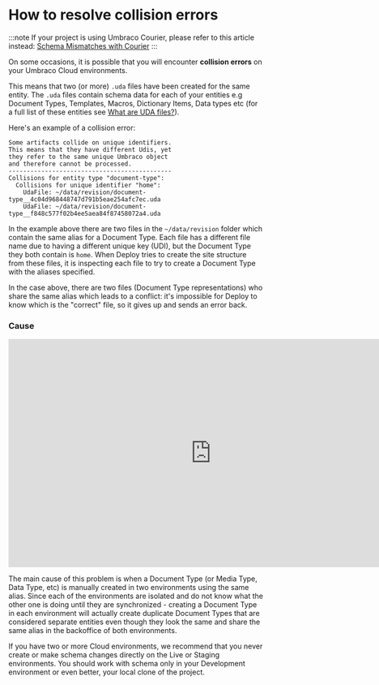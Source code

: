 # How to resolve collision errors

:::note
If your project is using Umbraco Courier, please refer to this article instead: [Schema Mismatches with Courier](../../Courier/Structure-Errors-Courier)
:::

On some occasions, it is possible that you will encounter **collision errors** on your Umbraco Cloud environments. 

This means that two (or more) `.uda` files have been created for the same entity. The `.uda` files contain schema data for each of your entities e.g Document Types, Templates, Macros, Dictionary Items, Data types etc (for a full list of these entities see [What are UDA files?](../../Setup/Power-Tools/Generating-UDA-files/#what-are-uda-files)).

Here's an example of a collision error:

    Some artifacts collide on unique identifiers.
    This means that they have different Udis, yet
    they refer to the same unique Umbraco object
    and therefore cannot be processed.
    ---------------------------------------------
    Collisions for entity type "document-type": 
      Collisions for unique identifier "home":
        UdaFile: ~/data/revision/document-type__4c04d968448747d791b5eae254afc7ec.uda
        UdaFile: ~/data/revision/document-type__f848c577f02b4ee5aea84f87458072a4.uda


In the example above there are two files in the `~/data/revision` folder which contain the same alias for a Document Type. Each file has a different file name due to having a different unique key (UDI), but the Document Type they both contain is `home`. When Deploy tries to create the site structure from these files, it is inspecting each file to try to create a Document Type with the aliases specified.

In the case above, there are two files (Document Type representations) who share the same alias which leads to a conflict: it's impossible for Deploy to know which is the "correct" file, so it gives up and sends an error back.

### Cause

<iframe width="800" height="450" src="https://www.youtube.com/embed/pF5SUh30FKI?rel=0" frameborder="0" allow="autoplay; encrypted-media" allowfullscreen></iframe>

The main cause of this problem is when a Document Type (or Media Type, Data Type, etc) is manually created in two environments using the same alias. Since each of the environments are isolated and do not know what the other one is doing until they are synchronized - creating a Document Type in each environment will actually create duplicate Document Types that are considered separate entities even though they look the same and share the same alias in the backoffice of both environments.

If you have two or more Cloud environments, we recommend that you never create or make schema changes directly on the Live or Staging environments. You should work with schema only in your Development environment or even better, your local clone of the project.
